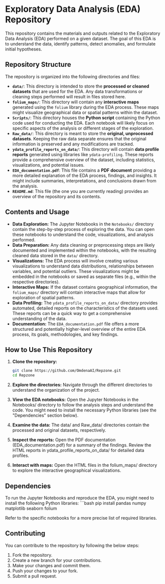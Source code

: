 # Exploratory Data Analysis (EDA) Repository

This repository contains the materials and outputs related to the Exploratory Data Analysis (EDA) performed on a given dataset. The goal of this EDA is to understand the data, identify patterns, detect anomalies, and formulate initial hypotheses.

## Repository Structure

The repository is organized into the following directories and files:

- **`data/`**: This directory is intended to store the **processed or cleaned datasets** that are used for the EDA. Any data transformations or cleaning steps performed will result in files stored here.
- **`folium_maps/`**: This directory will contain any **interactive maps** generated using the `folium` library during the EDA process. These maps might visualize geographical data or spatial patterns within the dataset.
- **`Scripts/`**: This directory houses the **Python script** containing the Python code used for conducting the EDA. Each notebook will likely focus on specific aspects of the analysis or different stages of the exploration.
- **`Raw_data/`**: This directory is meant to store the **original, unprocessed datasets**. Keeping the raw data separate ensures that the original information is preserved and any modifications are tracked.
- **`ydata_profile_reports_on_data/`**: This directory will contain **data profile reports** generated using libraries like `ydata-profiling`. These reports provide a comprehensive overview of the dataset, including statistics, visualizations, and potential issues.
- **`EDA_documentation.pdf`**: This file contains a **PDF document** providing a more detailed explanation of the EDA process, findings, and insights. It might include summaries, interpretations, and conclusions drawn from the analysis.
- **`README.md`**: This file (the one you are currently reading) provides an overview of the repository and its contents.

## Contents and Usage

- **Data Exploration:** The Jupyter Notebooks in the `Notebooks/` directory contain the step-by-step process of exploring the data. You can open these notebooks to understand the code, visualizations, and analysis performed.
- **Data Preparation:** Any data cleaning or preprocessing steps are likely documented and implemented within the notebooks, with the resulting cleaned data stored in the `data/` directory.
- **Visualizations:** The EDA process will involve creating various visualizations to understand data distributions, relationships between variables, and potential outliers. These visualizations might be embedded in the notebooks or saved as separate files (e.g., within the respective directories).
- **Interactive Maps:** If the dataset contains geographical information, the `folium_maps/` directory will contain interactive maps that allow for exploration of spatial patterns.
- **Data Profiling:** The `ydata_profile_reports_on_data/` directory provides automated, detailed reports on the characteristics of the datasets used. These reports can be a quick way to get a comprehensive understanding of the data.
- **Documentation:** The `EDA_documentation.pdf` file offers a more structured and potentially higher-level overview of the entire EDA process, its goals, methodologies, and key findings.

## How to Use This Repository

1. **Clone the repository:**
   ```bash
   git clone https://github.com/OmdenaAI/Repzone.git
   cd Repzone

2. **Explore the directories:** Navigate through the different directories to understand the organization of the project.

3. **View the EDA notebooks:** Open the Jupyter Notebooks in the Notebooks/ directory to follow the analysis steps and understand the code. You might need to install the necessary Python libraries (see the "Dependencies" section below).

4. **Examine the data:** The data/ and Raw_data/ directories contain the processed and original datasets, respectively.

5. **Inspect the reports:** Open the PDF documentation (EDA_documentation.pdf) for a summary of the findings. Review the HTML reports in ydata_profile_reports_on_data/ for detailed data profiles.

6. **Interact with maps:** Open the HTML files in the folium_maps/ directory to explore the interactive geographical visualizations.


## Dependencies
To run the Jupyter Notebooks and reproduce the EDA, you might need to install the following Python libraries:
    ```bash
    pip install pandas numpy matplotlib seaborn folium 

Refer to the specific notebooks for a more precise list of required libraries.

## Contributing
You can contribute to the repository by following the below steps:

1. Fork the repository.
2. Create a new branch for your contributions.
3. Make your changes and commit them.
4. Push your changes to your fork.
5. Submit a pull request.